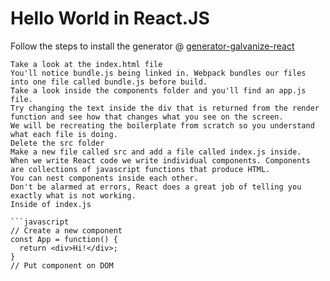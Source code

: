 # Hello World in React.JS
Follow the steps to install the generator @ [generator-galvanize-react](https://github.com/robhaj/generator-galvanize-react)
```
Take a look at the index.html file
You'll notice bundle.js being linked in. Webpack bundles our files into one file called bundle.js before build.
Take a look inside the components folder and you'll find an app.js file.
Try changing the text inside the div that is returned from the render function and see how that changes what you see on the screen.
We will be recreating the boilerplate from scratch so you understand what each file is doing.
Delete the src folder
Make a new file called src and add a file called index.js inside.
When we write React code we write individual components. Components are collections of javascript functions that produce HTML.
You can nest components inside each other.
Don't be alarmed at errors, React does a great job of telling you exactly what is not working.
Inside of index.js

```javascript
// Create a new component
const App = function() {
  return <div>Hi!</div>;
}
// Put component on DOM
```
